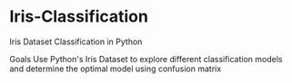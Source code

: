 # Iris-Classification
Iris Dataset Classification in Python

Goals
Use Python's Iris Dataset to explore different classification models and determine the optimal model using confusion matrix
